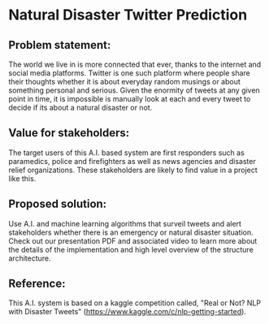 # Natural Disaster Twitter Prediction 

## Problem statement: 
The world we live in is more connected that ever, thanks to the internet and social media platforms. Twitter is one such platform where people share their thoughts whether it is about everyday random musings or about something personal and serious. Given the enormity of tweets at any given point in time, it is impossible is manually look at each and every tweet to decide if its about a natural disaster or not. 

## Value for stakeholders:
The target users of this A.I. based system are first responders such as paramedics, police and firefighters as well as news agencies and disaster relief organizations. These stakeholders are likely to find value in a project like this. 

## Proposed solution: 
Use A.I. and machine learning algorithms that surveil tweets and alert stakeholders whether there is an emergency or natural disaster situation. Check out our presentation PDF and associated video to learn more about the details of the implementation and high level overview of the structure architecture.

## Reference:
This A.I. system is based on a kaggle competition called, "Real or Not? NLP with Disaster Tweets"
(https://www.kaggle.com/c/nlp-getting-started). 
